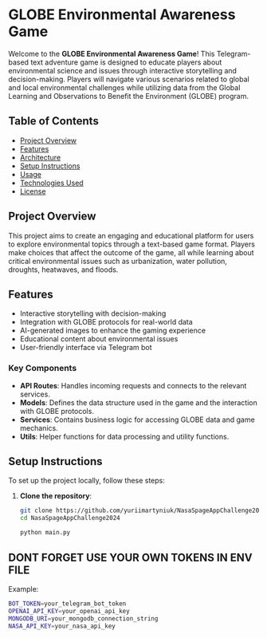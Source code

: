 # GLOBE Environmental Awareness Game

Welcome to the **GLOBE Environmental Awareness Game**! This Telegram-based text adventure game is designed to educate players about environmental science and issues through interactive storytelling and decision-making. Players will navigate various scenarios related to global and local environmental challenges while utilizing data from the Global Learning and Observations to Benefit the Environment (GLOBE) program.

## Table of Contents

- [Project Overview](#project-overview)
- [Features](#features)
- [Architecture](#architecture)
- [Setup Instructions](#setup-instructions)
- [Usage](#usage)
- [Technologies Used](#technologies-used)
- [License](#license)

## Project Overview

This project aims to create an engaging and educational platform for users to explore environmental topics through a text-based game format. Players make choices that affect the outcome of the game, all while learning about critical environmental issues such as urbanization, water pollution, droughts, heatwaves, and floods.

## Features

- Interactive storytelling with decision-making
- Integration with GLOBE protocols for real-world data
- AI-generated images to enhance the gaming experience
- Educational content about environmental issues
- User-friendly interface via Telegram bot

### Key Components

- **API Routes**: Handles incoming requests and connects to the relevant services.
- **Models**: Defines the data structure used in the game and the interaction with GLOBE protocols.
- **Services**: Contains business logic for accessing GLOBE data and game mechanics.
- **Utils**: Helper functions for data processing and utility functions.

## Setup Instructions

To set up the project locally, follow these steps:

1. **Clone the repository**:
   ```bash
   git clone https://github.com/yuriimartyniuk/NasaSpageAppChallenge2024.git
   cd NasaSpageAppChallenge2024

   python main.py
## DONT FORGET USE YOUR OWN TOKENS IN ENV FILE
Example:

```bash
BOT_TOKEN=your_telegram_bot_token
OPENAI_API_KEY=your_openai_api_key
MONGODB_URI=your_mongodb_connection_string
NASA_API_KEY=your_nasa_api_key

